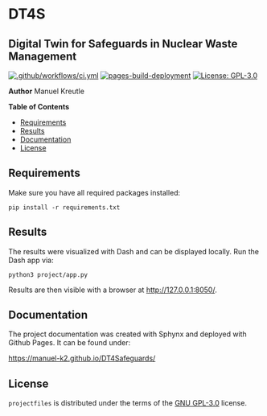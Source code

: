 # DT4S
## Digital Twin for Safeguards in Nuclear Waste Management

[![.github/workflows/ci.yml](https://github.com/manuel-k2/projectfiles/actions/workflows/ci.yml/badge.svg)](https://github.com/manuel-k2/projectfiles/actions/workflows/ci.yml) [![pages-build-deployment](https://github.com/manuel-k2/DT4Safeguards/deployments/github-pages/badge.svg)](https://github.com/manuel-k2/DT4Safeguards/deployments/github-pages) [![License: GPL-3.0](https://img.shields.io/badge/License-GPL3.0-yellow.svg)](https://www.gnu.org/licenses/gpl-3.0.en.html)


**Author**
Manuel Kreutle

**Table of Contents**

- [Requirements](#requirements)
- [Results](#results)
- [Documentation](#documentation)
- [License](#license)

## Requirements

Make sure you have all required packages installed:

`pip install -r requirements.txt`

## Results

The results were visualized with Dash and can be displayed locally. Run the Dash app via:

`python3 project/app.py`

Results are then visible with a browser at http://127.0.0.1:8050/.

## Documentation

The project documentation was created with Sphynx and deployed with Github Pages. It can be found under:

https://manuel-k2.github.io/DT4Safeguards/

## License

`projectfiles` is distributed under the terms of the [GNU GPL-3.0](https://www.gnu.org/licenses/gpl-3.0.en.html) license.

